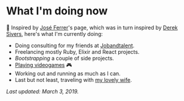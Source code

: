 # What I'm doing now

👋 Inspired by [José Ferrer](https://twitter.com/joseferrer)'s page, which was in turn inspired by [Derek Sivers](https://sivers.org/nowff), here's what I'm currently doing:

* Doing consulting for my friends at [Jobandtalent](https://www.jobandtalent.com).
* Freelancing mostly Ruby, Elixir and React projects.
* _Bootstrapping_ a couple of side projects.
* [Playing videogames](/play) 🎮️
* Working out and running as much as I can.
* Last but not least, traveling with [my lovely wife](https://www.instagram.com/soryflins/).

*Last updated: March 3, 2019.*
